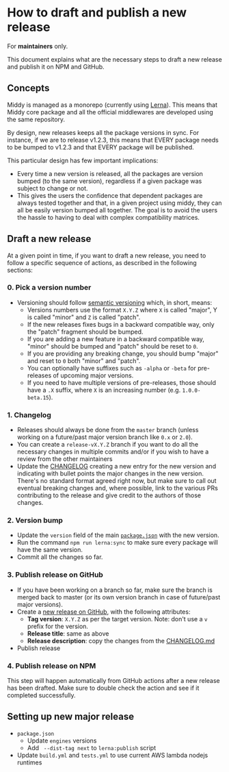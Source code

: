 # How to draft and publish a new release

For **maintainers** only.

This document explains what are the necessary steps to draft a new release and publish it on NPM and GitHub.

## Concepts

Middy is managed as a monorepo (currently using [Lerna](https://github.com/lerna/lerna)). This means that Middy core package and all the official middlewares are developed using the same repository.

By design, new releases keeps all the package versions in sync. For instance, if we are to release v1.2.3, this means that EVERY package needs to be bumped to v1.2.3 and that EVERY package will be published.

This particular design has few important implications:

- Every time a new version is released, all the packages are version bumped (to the same version), regardless if a given package was subject to change or not.
- This gives the users the confidence that dependent packages are always tested together and that, in a given project using middy, they can all be easily version bumped all together. The goal is to avoid the users the hassle to having to deal with complex compatibility matrices.

## Draft a new release

At a given point in time, if you want to draft a new release, you need to follow a specific sequence of actions, as described in the following sections:

### 0. Pick a version number

- Versioning should follow [semantic versioning](https://semver.org/) which, in short, means:
  - Versions numbers use the format `X.Y.Z` where `X` is called "major", Y is called "minor" and `Z` is called "patch".
  - If the new releases fixes bugs in a backward compatible way, only the "patch" fragment should be bumped.
  - If you are adding a new feature in a backward compatible way, "minor" should be bumped and "patch" should be reset to `0`.
  - If you are providing any breaking change, you should bump "major" and reset to `0` both "minor" and "patch".
  - You can optionally have suffixes such as `-alpha` or `-beta` for pre-releases of upcoming major versions.
  - If you need to have multiple versions of pre-releases, those should have a `.X` suffix, where `X` is an increasing number (e.g. `1.0.0-beta.15`).

### 1. Changelog

- Releases should always be done from the `master` branch (unless working on a future/past major version branch like `0.x` or `2.0`).
- You can create a `release-vX.Y.Z` branch if you want to do all the necessary changes in multiple commits and/or if you wish to have a review from the other maintainers
- Update the [CHANGELOG](/CHANGELOG.md) creating a new entry for the new version and indicating with bullet points the major changes in the new version. There's no standard format agreed right now, but make sure to call out eventual breaking changes and, where possible, link to the various PRs contributing to the release and give credit to the authors of those changes.

### 2. Version bump

- Update the `version` field of the main [`package.json`](/package.json) with the new version.
- Run the command `npm run lerna:sync` to make sure every package will have the same version.
- Commit all the changes so far.

### 3. Publish release on GitHub

- If you have been working on a branch so far, make sure the branch is merged back to master (or its own version branch in case of future/past major versions).
- Create a [new release on GitHub](https://github.com/GnxGcs/middy/releases/new), with the following attributes:
  - **Tag version**: `X.Y.Z` as per the target version. Note: don't use a `v` prefix for the version.
  - **Release title**: same as above
  - **Release description**: copy the changes from the [CHANGELOG.md](/CHANGELOG.md)
- Publish release

### 4. Publish release on NPM

This step will happen automatically from GitHub actions after a new release has been drafted. Make sure to double check the action and see if it completed successfully.

## Setting up new major release

- `package.json`
  - Update `engines` versions
  - Add ` --dist-tag next` to `lerna:publish` script
- Update `build.yml` and `tests.yml` to use current AWS lambda nodejs runtimes
